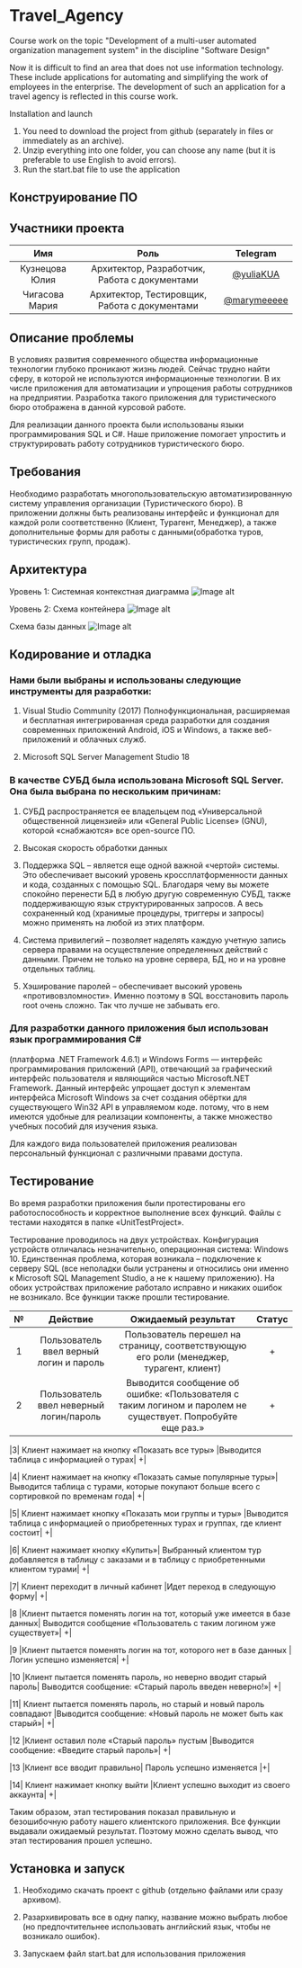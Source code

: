 # Travel_Agency
Course work on the topic
"Development of a multi-user automated organization management system" 
in the discipline "Software Design"

Now it is difficult to find an area that does not use information technology. These include applications for automating and simplifying the work of employees in the enterprise.
The development of such an application for a travel agency is reflected in this course work.

Installation and launch
1. You need to download the project from github (separately in files or immediately as an archive).
2. Unzip everything into one folder, you can choose any name (but it is preferable to use English to avoid errors).
3. Run the start.bat file to use the application

## Конструирование ПО

## Участники проекта
| Имя | Роль | Telegram |
| :---: | :---: | :---: |
| Кузнецова Юлия | Архитектор, Разработчик, Работа с документами | [@yuliaKUA](https://t.me/yuliaKUA) |
| Чигасова Мария | Архитектор, Тестировщик, Работа с документами | [@marymeeeee](https://t.me/marymeeeee) |

## Описание проблемы

В условиях развития современного общества информационные технологии глубоко проникают жизнь людей. Сейчас трудно найти сферу, в которой не используются информационные технологии. В их числе приложения для автоматизации и упрощения работы сотрудников на предприятии. Разработка такого приложения для туристического бюро отображена в данной курсовой работе.

Для реализации данного проекта были использованы языки программирования SQL и C#. Наше приложение помогает упростить и структурировать работу сотрудников туристического бюро.

## Требования

Необходимо разработать многопользовательскую автоматизированную систему управления организации (Туристического бюро). В приложении должны быть реализованы интерфейс и функционал для каждой роли соответственно (Клиент, Турагент, Менеджер), а также дополнительные формы для работы с данными(обработка туров, туристических групп, продаж).

## Архитектура

Уровень 1: Системная контекстная диаграмма
![Image alt](https://github.com/mickkoro/Travel_Agency/blob/main/report/2.png)

Уровень 2: Схема контейнера
![Image alt](https://github.com/mickkoro/Travel_Agency/blob/main/report/1.png)

Схема базы данных
![Image alt](https://github.com/mickkoro/Travel_Agency/blob/main/report/0.jpg)

## Кодирование и отладка
### Нами были выбраны и использованы следующие инструменты для разработки:

1. Visual Studio Community (2017) Полнофункциональная, расширяемая и бесплатная интегрированная среда разработки для создания современных приложений Android, iOS и Windows, а также веб-приложений и облачных служб.

2. Microsoft SQL Server Management Studio 18

### В качестве СУБД была использована Microsoft SQL Server. Она была выбрана по нескольким причинам:

1. СУБД распространяется ее владельцем под «Универсальной общественной лицензией» или «General Public License» (GNU), которой «снабжаются» все open-source ПО.

2. Высокая скорость обработки данных

3. Поддержка SQL – является еще одной важной «чертой» системы. Это обеспечивает высокий уровень кроссплатформенности данных и кода, созданных с помощью SQL. Благодаря чему вы можете спокойно перенести БД в любую другую современную СУБД, также поддерживающую язык структурированных запросов. А весь сохраненный код (хранимые процедуры, триггеры и запросы) можно применять на любой из этих платформ.

4. Система привилегий – позволяет наделять каждую учетную запись сервера правами на осуществление определенных действий с данными. Причем не только на уровне сервера, БД, но и на уровне отдельных таблиц.

5. Хэширование паролей – обеспечивает высокий уровень «противовзломности». Именно поэтому в SQL восстановить пароль root очень сложно. Так что лучше не забывать его.

### Для разработки данного приложения был использован язык программирования C# 

(платформа .NET Framework 4.6.1) и Windows Forms — интерфейс программирования приложений (API), отвечающий за графический интерфейс пользователя и являющийся частью Microsoft.NET Framework. Данный интерфейс упрощает доступ к элементам интерфейса Microsoft Windows за счет создания обёртки для существующего Win32 API в управляемом коде. потому, что в нем имеются удобные для реализации компоненты, а также множество учебных пособий для изучения языка.

Для каждого вида пользователей приложения реализован персональный функционал с различными правами доступа.

## Тестирование

Во время разработки приложения были протестированы его работоспособность и корректное выполнение всех функций. Файлы с тестами находятся в папке «UnitTestProject».

Тестирование проводилось на двух устройствах. Конфигурация устройств отличалась незначительно, операционная система: Windows 10. Единственная проблема, которая возникала – подключение к серверу SQL (все неполадки были устранены и относились они именно к Microsoft SQL Management Studio, а не к нашему приложению). На обоих устройствах приложение работало исправно и никаких ошибок не возникало. Все функции также прошли тестирование.

| №| Действие | Ожидаемый результат | Статус|
| :---: | :---: | :---: | :---: |
|1 |Пользователь ввел верный логин и пароль |Пользователь перешел на страницу, соответствующую его роли (менеджер, турагент, клиент)| +|
|2| Пользователь ввел неверный логин/пароль |Выводится сообщение об ошибке: «Пользователя с таким логином и паролем не существует. Попробуйте еще раз.»| +|

|3| Клиент нажимает на кнопку «Показать все туры» |Выводится таблица с информацией о турах| +|

|4| Клиент нажимает на кнопку «Показать самые популярные туры»| Выводится таблица с турами, которые покупают больше всего с сортировкой по временам года| +|

|5| Клиент нажимает кнопку «Показать мои группы и туры» |Выводится таблица с информацией о приобретенных турах и группах, где клиент состоит| +|

|6| Клиент нажимает кнопку «Купить»| Выбранный клиентом тур добавляется в таблицу с заказами и в таблицу с приобретенными клиентом турами| +|

|7| Клиент переходит в личный кабинет |Идет переход в следующую форму| +|

|8 |Клиент пытается поменять логин на тот, который уже имеется в базе данных| Выводится сообщение «Пользователь с таким логином уже существует»| +|

|9 |Клиент пытается поменять логин на тот, которого нет в базе данных |Логин успешно изменяется| +|

|10 |Клиент пытается поменять пароль, но неверно вводит старый пароль| Выводится сообщение: «Старый пароль введен неверно!»| +|

|11| Клиент пытается поменять пароль, но старый и новый пароль совпадают |Выводится сообщение: «Новый пароль не может быть как старый»| +|

|12 |Клиент оставил поле «Старый пароль» пустым |Выводится сообщение: «Введите старый пароль»| +|

|13 |Клиент все вводит правильно| Пароль успешно изменяется |+|

|14| Клиент нажимает кнопку выйти |Клиент успешно выходит из своего аккаунта| +|


Таким образом, этап тестирования показал правильную и безошибочную работу нашего клиентского приложения. Все функции выдавали ожидаемый результат. Поэтому можно сделать вывод, что этап тестирования прошел успешно.

## Установка и запуск

1. Необходимо скачать проект с github (отдельно файлами или сразу архивом).

2. Разархивировать все в одну папку, название можно выбрать любое (но предпочтительнее использовать английский язык, чтобы не возникало ошибок).

3. Запускаем файл start.bat для использования приложения

